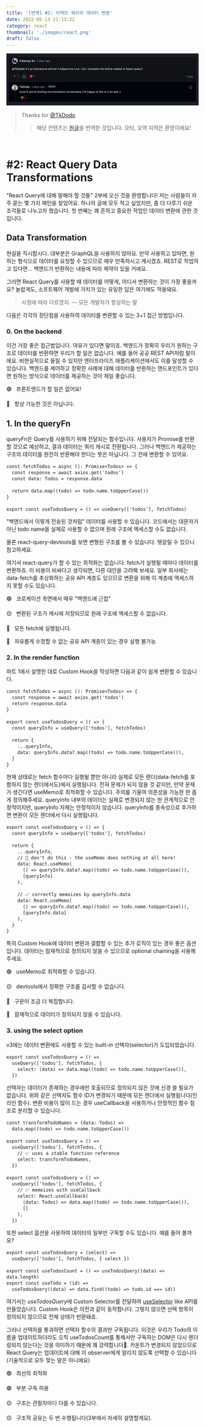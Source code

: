 ```yaml
---
title: '[번역] #2: 리액트 쿼리의 데이터 변환'
date: 2022-05-13 21:13:22
category: react
thumbnail: './images/react.png'
draft: false
---
```



<div>

<img src="./images/2022-react-00.png">

</div>

> Thanks for [@TkDodo](https://github.com/tkdodo)
>> 해당 컨텐츠는 [원글](https://tkdodo.eu/blog/react-query-data-transformations)을 번역한 것입니다. 오타, 오역 지적은 환영이에요!

<br>

# #2: React Query Data Transformations

"React Query에 대해 말해야 할 것들" 2부에 오신 것을 환영합니다! 저는 사람들이 자주 묻는 몇 가지 패턴을 찾았어요. 하나의 글에 모두 적고 싶었지만, 좀 더 다루기 쉬운 조각들로 나누고자 했습니다. 첫 번째는 꽤 흔하고 중요한 작업인 데이터 변환에 관한 것입니다.

## **Data Transformation**

현실을 직시합시다. 대부분은 GraphQL을 사용하지 않아요. 만약 사용하고 있따면, 원하는 형식으로 데이터를 요청할 수 있으므로 매우 만족하시고 계시겠죠. REST로 작업하고 있다면... 백엔드가 반환하는 내용에 따라 제약이 있을 거에요.

그러면 React Query를 사용할 때 데이터를 어떻게, 어디서 변환하는 것이 가장 좋을까요? 놀랍게도, 소프트웨어 개발에 가치가 있는 유일한 답은 여기에도 적용돼요.

> 사정에 따라 다르겠지.
— 모든 개발자가 항상하는 말
> 

다음은 각각의 장단점을 사용하여 데이터를 변환할 수 있는 3+1 접근 방법입니다.

### **0. On the backend**

이건 가장 좋은 접근법입니다. 여유가 있다면 말이죠. 백엔드가 정확히 우리가 원하는 구조로 데이터를 반환하면 우리가 할 일은 없습니다. 예를 들어 공공 REST API처럼 말이에요. 비현실적으로 들릴 수 있지만 엔터프라이즈 애플리케이션에서도 이를 달성할 수 있습니다. 백엔드를 제어하고 정확한 사례에 대해 데이터를 반환하는 엔드포인트가 있다면 원하는 방식으로 데이터를 제공하는 것이 제일 좋습니다.

🟢   프론트엔드가 할 일은 없어요!

🔴   항상 가능한 것은 아닙니다.

## **1. In the queryFn**

queryFn은 Query를 사용하기 위해 전달되는 함수입니다. 사용자가 Promise를 반환할 것으로 예상하고, 결과 데이터는 쿼리 캐시로 전환됩니다. 그러나 백엔드가 제공하는 구조의 데이터를 완전히 반환해야 한다는 뜻은 아닙니다. 그 전에 변환할 수 있어요.

```tsx
const fetchTodos = async (): Promise<Todos> => {
  const response = await axios.get('todos')
  const data: Todos = response.data

  return data.map((todo) => todo.name.toUpperCase())
}

export const useTodosQuery = () => useQuery(['todos'], fetchTodos)
```

"백엔드에서 이렇게 전송된 것처럼" 데이터를 사용할 수 있습니다. 코드에서는 대문자가 아닌 todo name을 실제로 사용할 수 없으며 원래 구조에 액세스할 수도 없습니다.

물론 react-query-devtools를 보면 변형된 구조를 볼 수 있습니다. 헷갈릴 수 있으니 참고하세요.

여기서 react-query가 할 수 있는 최적화는 없습니다. fetch가 실행될 때마다 데이터를 변환하죠. 이 비용이 비싸다고 생각되면, 다른 대안을 고려해 보세요. 일부 회사에는 data-fetch를 추상화하는 공유 API 계층도 있으므로 변환을 위해 이 계층에 액세스하지 못할 수도 있습니다.

🟢   코로케이션 측면에서 매우 "백엔드에 근접"

🟡   변환된 구조가 캐시에 저장되므로 원래 구조에 액세스할 수 없습니다.

🔴   모든 fetch에 실행됩니다.

🔴   자유롭게 수정할 수 없는 공유 API 계층이 있는 경우 실행 불가능

### **2. In the render function**

파트 1에서 설명한 대로 Custom Hook을 작성하면 다음과 같이 쉽게 변환할 수 있습니다.

```tsx
const fetchTodos = async (): Promise<Todos> => {
  const response = await axios.get('todos')
  return response.data
}

export const useTodosQuery = () => {
  const queryInfo = useQuery(['todos'], fetchTodos)

  return {
    ...queryInfo,
    data: queryInfo.data?.map((todo) => todo.name.toUpperCase()),
  }
}
```

현재 상태로는 fetch 함수마다 실행될 뿐만 아니라 실제로 모든 렌더(data-fetch를 포함하지 않는 렌더에서도)에서 실행됩니다. 전혀 문제가 되지 않을 것 같지만, 만약 문제가 생긴다면 useMemo로 최적화할 수 있습니다. 주의를 기울여 의존성을 가능한 한 좁게 정의해주세요. queryInfo 내부의 데이터는 실제로 변경되지 않는 한 관계적으로 안정적이지만, queryInfo 자체는 안정적이지 않습니다. queryInfo를 종속성으로 추가하면 변환이 모든 렌더에서 다시 실행됩니다.

```tsx
export const useTodosQuery = () => {
  const queryInfo = useQuery(['todos'], fetchTodos)

  return {
    ...queryInfo,
    // 🚨 don't do this - the useMemo does nothing at all here!
    data: React.useMemo(
      () => queryInfo.data?.map((todo) => todo.name.toUpperCase()),
      [queryInfo]
    ),

    // ✅ correctly memoizes by queryInfo.data
    data: React.useMemo(
      () => queryInfo.data?.map((todo) => todo.name.toUpperCase()),
      [queryInfo.data]
    ),
  }
}
```

특히 Custom Hook에 데이터 변환과 결합할 수 있는 추가 로직이 있는 경우 좋은 옵션입니다. 데이터는 잠재적으로 정의되지 않을 수 있으므로 optional chaining을 사용해 주세요.

🟢   useMemo로 최적화할 수 있습니다.

🟡   devtools에서 정확한 구조를 검사할 수 없습니다.

🔴   구문이 조금 더 복잡합니다.

🔴   잠재적으로 데이터가 정의되지 않을 수 있습니다.

### **3. using the select option**

v3에는 데이터 변환에도 사용할 수 있는 built-in 선택자(selector)가 도입되었습니다.

```tsx
export const useTodosQuery = () =>
  useQuery(['todos'], fetchTodos, {
    select: (data) => data.map((todo) => todo.name.toUpperCase()),
  })
```

선택자는 데이터가 존재하는 경우에만 호출되므로 정의되지 않은 것에 신경 쓸 필요가 없습니다. 위와 같은 선택자도 함수 ID가 변경되기 때문에 모든 렌더에서 실행됩니다(인라인 함수). 변환 비용이 많이 드는 경우 useCallback을 사용하거나 안정적인 함수 참조로 분리할 수 있습니다.

```tsx
const transformTodoNames = (data: Todos) =>
  data.map((todo) => todo.name.toUpperCase())

export const useTodosQuery = () =>
  useQuery(['todos'], fetchTodos, {
    // ✅ uses a stable function reference
    select: transformTodoNames,
  })

export const useTodosQuery = () =>
  useQuery(['todos'], fetchTodos, {
    // ✅ memoizes with useCallback
    select: React.useCallback(
      (data: Todos) => data.map((todo) => todo.name.toUpperCase()),
      []
    ),
  })
```

또한 select 옵션을 사용하여 데이터의 일부만 구독할 수도 있습니다. 예를 들어 볼까요?

```tsx
export const useTodosQuery = (select) =>
  useQuery(['todos'], fetchTodos, { select })

export const useTodosCount = () => useTodosQuery((data) => data.length)
export const useTodo = (id) =>
  useTodosQuery((data) => data.find((todo) => todo.id === id))
```

여기서는 *useTodosQuery*에 Custom Selector를 전달하여 [useSelector](https://react-redux.js.org/api/hooks#useselector) like API를 만들었습니다. Custom Hook은 이전과 같이 동작합니다. 그렇지 않으면 선택 항목이 정의되지 않으므로 전체 상태가 반환돼죠.

그러나 선택자를 통과하면 선택자 함수의 결과만 구독됩니다. 이것은 우리가 Todo의 이름을 업데이트하더라도 오직 useTodosCount를 통해서만 구독하는 DOM은 다시 렌더링되지 않는다는 것을 의미하기 때문에 꽤 강력합니다🥳. 카운트가 변경되지 않았으므로 React Query는 업데이트에 대해 이 observer에게 알리지 않도록 선택할 수 있습니다(기술적으로 모두 맞는 말은 아니에요)

🟢   최선의 최적화

🟢   부분 구독 허용

🟡   구조는 관찰자마다 다를 수 있습니다.

🟡   구조적 공유는 두 번 수행됩니다(3부에서 자세히 설명할게요).

<br>